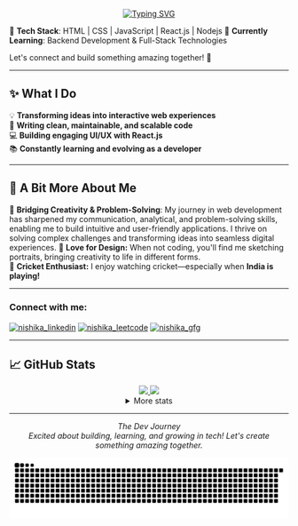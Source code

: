 <div align="center" width="50">
    
[![Typing SVG](https://readme-typing-svg.herokuapp.com?font=Fira+Code&pause=1000&width=500&lines=Hello+👋+I+am+Nishika+Jain;Welcome+to+my+Github;Frontend+Developer;Aspiring+Full+-+Stack+Developer;Always+try+to+explore+new+things)](https://git.io/typing-svg)
</div>



🔹 **Tech Stack**: HTML | CSS | JavaScript | React.js | Nodejs 
🔹 **Currently Learning**: Backend Development & Full-Stack Technologies

Let's connect and build something amazing together! 🚀

---

## ✨ **What I Do**  
💡 **Transforming ideas into interactive web experiences**  
📌 **Writing clean, maintainable, and scalable code**  
💻 **Building engaging UI/UX with React.js**  
📚 **Constantly learning and evolving as a developer**  

---

## 🌟 **A Bit More About Me**  
🎯 **Bridging Creativity & Problem-Solving**: My journey in web development has sharpened my communication, analytical, and problem-solving skills, enabling me to build intuitive and user-friendly applications. I thrive on solving complex challenges and transforming ideas into seamless digital experiences.
🎨 **Love for Design:** When not coding, you'll find me sketching portraits, bringing creativity to life in different forms.  
🏏 **Cricket Enthusiast:** I enjoy watching cricket—especially when **India is playing!**  

---

<h3 align="left">Connect with me:</h3>
<p align="left">
<a href="www.linkedin.com/in/nishika-jain-8a63a7251" target="blank"><img align="center" src="https://raw.githubusercontent.com/rahuldkjain/github-profile-readme-generator/master/src/images/icons/Social/linked-in-alt.svg" alt="nishika_linkedin" height="30" width="40" /></a>
<a href="https://leetcode.com/u/Nishika__Jain/" target="blank"><img align="center" src="https://raw.githubusercontent.com/rahuldkjain/github-profile-readme-generator/master/src/images/icons/Social/leet-code.svg" alt="nishika_leetcode" height="30" width="40" /></a>
<a href="https://www.geeksforgeeks.org/user/nishikaj98c3/" target="blank"><img align="center" src="https://raw.githubusercontent.com/rahuldkjain/github-profile-readme-generator/master/src/images/icons/Social/geeks-for-geeks.svg" alt="nishika_gfg" height="30" width="40" /></a>
</p>

---

## 📈 GitHub Stats

<div align="center">
<a href="https://github.com/nishikajain1">

<img src="https://github-readme-stats.vercel.app/api?username=nishikajain1&show_icons=true&theme=tokyonight"  height="50%" />
<img src="https://github-readme-streak-stats.herokuapp.com/?user=nishikajain1&theme=tokyonight" height="50%" />

</a>

<details>
  <summary>More stats</summary>
  
<img align="center" src="https://github-readme-stats.vercel.app/api/top-langs/?username=nishikajain1&theme=tokyonight&layout=compact" >

</details>
  
<hr></hr>

*The Dev Journey*<br>
*Excited about building, learning, and growing in tech! Let's create something amazing together.* 

<center>
    <img align="center" alt="snake" src="https://github.com/nishikajain1/nishikajain1/blob/output/github-contribution-grid-snake-dark.svg" />
</center>

